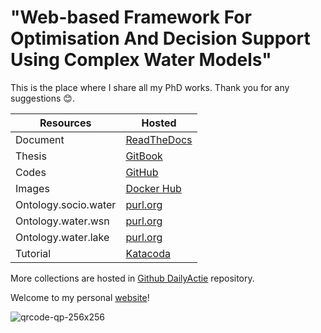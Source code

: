 # "Web-based Framework For Optimisation And Decision Support Using Complex Water Models"

This is the place where I share all my PhD works.
Thank you for any suggestions :blush:.

| Resources            | Hosted                                                 |
| -------------------- | ------------------------------------------------------ |
| Document             | [ReadTheDocs](http://phd.readthedocs.io)               |
| Thesis               | [GitBook](https://quanpan302.gitbooks.io/phd/content)  |
| Codes                | [GitHub](https://github.com/quanpan302/phd)            |
| Images               | [Docker Hub](https://hub.docker.com/r/quanpan302/phd)  |
| Ontology.socio.water | [purl.org](http://purl.org/socio/water)                |
| Ontology.water.wsn   | [purl.org](http://purl.org/water/wsn)                  |
| Ontology.water.lake  | [purl.org](http://purl.org/water/lake)                 |
| Tutorial             | [Katacoda](https://www.katacoda.com/quanpan302)        |

More collections are hosted in [Github DailyActie](https://github.com/DailyActie) repository.

Welcome to my personal [website](http://www.quanpan302.com)!

![qrcode-qp-256x256](https://raw.githubusercontent.com/quanpan302/phd/master/qrcode-qp-256x256.png)

